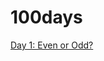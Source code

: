 # 100days

<a href="https://github.com/Subizzle/100days/blob/acbad7d6e352cae4b09e467831fddc8034aaa369/is_it_even.py">Day 1: Even or Odd?</a> 
